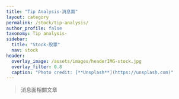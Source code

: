 ```yaml
---
title: "Tip Analysis-消息面"
layout: category
permalink: /stock/tip-analysis/
author_profile: false
taxonomy: Tip analysis-
sidebar:
  title: "Stock-股票"
  nav: stock
header:
  overlay_image: /assets/images/headerIMG-stock.jpg
  overlay_filter: 0.8
  caption: "Photo credit: [**Unsplash**](https://unsplash.com)"
---
```


> 消息面相關文章
<!--stackedit_data:
eyJoaXN0b3J5IjpbODgxOTI4MjYxLDEyNTkxMzg3NSw3MDA3Nz
c1MjRdfQ==
-->